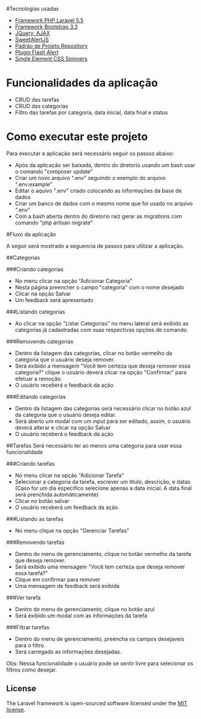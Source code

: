 #Tecnologias usadas

 - [Framework PHP Laravel 5.5](https://laravel.com/docs/5.5/)
 - [Framework Bootstrap 3.3](http://getbootstrap.com/docs/3.3/)
 - [JQuery, AJAX](http://api.jquery.com/)
 - [SweetAlertJS](https://sweetalert.js.org/guides/#installation)
 - [Padrão de Projeto Repository](https://github.com/andersao/l5-repository)
 - [Plugin Flash Alert](https://github.com/laracasts/flash)
 - [Single Element CSS Spinners](https://github.com/lukehaas/css-loaders)

# Funcionalidades da aplicação

 - CRUD das tarefas
 - CRUD das categorias
 - Filtro das tarefas por categoria, data inicial, data final e status

# Como executar este projeto

Para executar a aplicação será necessário seguir os passos abaixo:

 - Após da aplicação ser baixada, dentro do diretorio usando um bash usar o comando "composer update"
 - Criar um novo arquivo ".env" seguindo o exemplo do arquivo ".env.example"
 - Editar o aquivo ".env" criado colocando as informações da base de dados
 - Criar um banco de dados com o mesmo nome que foi usado no arquivo ".env"
 - Com a bash aberta dentro do diretorio raiz gerar as migrations com comando "php artisan migrate"

#Fluxo da aplicação

A seguir será mostrado a seguencia de passos para utilizar a aplicação.

##Categorias

###Criando categorias

 - No menu clicar na opção "Adicionar Categoria"
 - Nesta página preencher o campo "categoria" com o nome desejado
 - Clicar na opção Salvar
 - Um feedback será apresentado
 
###Listando categorias

 - Ao clicar na opção "Listar Categorias" no menu lateral será exibido as categorias já cadastradas 
 com suas respectivas opções de comando.
    
###Removendo categorias

 - Dentro da listagem das categorias, clicar no botão vermelho da categoria que o 
 usuário deseja remover.
 - Será exibido a mensagem "Você tem certeza que deseja remover essa categoria?" clique o usuário
  deverá clicar na opção "Confirmar" para efetuar a remoção.
 - O usuário receberá o feedback da ação
 
###Editando categorias
 - Dentro da listagem das categorias será necessário clicar no botão azul da categoria que o
 usuário deseja editar.
 - Será aberto um modal com um input para ser editado, assim, o usuário deverá alterar e clicar na
 opção Salvar
 - O usuário receberá o feedback da ação
 
##Tarefas
 Será necessário ter ao menos uma categoria para usar essa funcionalidade

###Criando tarefas

 - No menu clicar na opção "Adicionar Tarefa"
 - Selecionar a categoria da tarefa, escrever um titulo, descrição, e datas (Caso for um dia especifico selecione apenas a data inicial. A data final será prenchida automáticamente)
 - Clicar no botão salvar
 - O usuário receberá um feedback da ação.
 
###Listando as tarefas

 - No menu clique na opção "Gerenciar Tarefas"

###Removendo tarefas

 - Dentro do menu de gerenciamento, clique no botão vermelho da tarefa que deseja remover.
 - Será exibido uma mensagem "Você tem certeza que deseja remover essa tarefa?"
 - Clique em confirmar para remover
 - Uma mensagem de feedback será exibida
 
###Ver tarefa

 - Dentro do menu de gerenciamento, clique no botão azul
 - Será exibido um modal com as informações da tarefa
 
###Filtrar tarefas

 - Dentro do menu de gerenciamento, preencha os campos desejaveis para o filtro.
 - Será carregado as informações desejadas.
 
 Obs: Nessa funcionalidade o usuário pode se sentir livre para selecionar os filtros como desejar.
 
 
 ## License
 
 The Laravel framework is open-sourced software licensed under the [MIT license](https://opensource.org/licenses/MIT).